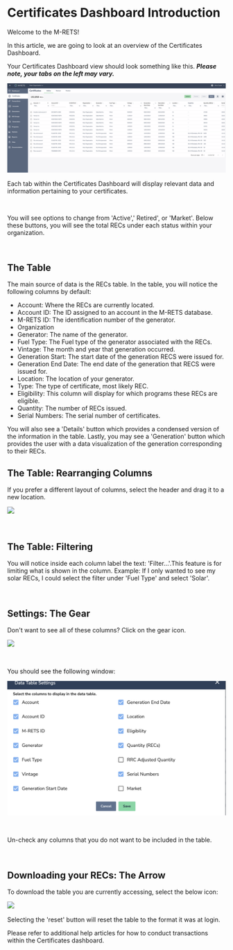 # Certificates Dashboard Introduction

Welcome to the M-RETS! 

In this article, we are going to look at an overview of the Certificates Dashboard. 

Your Certificates Dashboard view should look something like this. ***Please note, your tabs on the left may vary.*** 

![](https://github.com/markmrets/photos/blob/master/full%20certificate%20dashboars.png?raw=true)

Each tab within the Certificates Dashboard will display relevant data and information pertaining to your certificates. 

<br>

You will see options to change from 'Active',' Retired', or 'Market'. Below these buttons, you will see the total  RECs under each status within your organization.

<br>

## The Table

The main source of data is the RECs table. In the table, you will notice the following columns by default:

-   Account: Where the RECs are currently located.
-   Account ID: The ID assigned to an account in the M-RETS database.
-   M-RETS ID: The identification number of the generator.
-   Organization
-   Generator: The name of the generator. 
-   Fuel Type: The Fuel type of the generator associated with the RECs. 
-   Vintage: The month and year that generation occurred.
-   Generation Start: The start date of the generation RECS were issued for.
-   Generation End Date: The end date of the generation that RECS were issued for.
-   Location: The location of your generator.
-   Type: The type of certificate, most likely REC.
-   Eligibility: This column will display for which programs these RECs are eligible.
-   Quantity: The number of RECs issued.
-   Serial Numbers: The serial number of certificates.

You will also see a 'Details' button which provides a condensed version of the information in the table.
Lastly, you may see a 'Generation' button which provides the user with a data visualization of the generation corresponding to their RECs.
<br>

## The Table: Rearranging Columns

If you prefer a different layout of columns, select the header and drag it to a new location. 

![](https://github.com/mrets/photos/blob/master/certificates_tab3.gif?raw=true)

<br>

## The Table: Filtering

You will notice inside each column label the text: 'Filter...'.This feature is for limiting what is shown in the column. Example: If I only wanted to see my solar RECs, I could select the filter under 'Fuel Type' and select 'Solar'.

<br>

## Settings: The Gear

Don't want to see all of these columns? Click on the gear icon.

![](https://github.com/mrets/photos/blob/master/certificates_tab4.png?raw=true)

<br>

You should see the following window:

![](https://github.com/markmrets/photos/blob/master/Data%20Table%20Settings%20.png?raw=true)

<br>

Un-check any columns that you do not want to be included in the table.

<br>

## Downloading your RECs: The Arrow

To download the table you are currently accessing, select the below icon:

![](https://github.com/mrets/photos/blob/master/certificates_tab6.png?raw=true)

Selecting the 'reset' button will reset the table to the format it was at login. 

Please refer to additional help articles for how to conduct transactions within the Certificates dashboard. 
